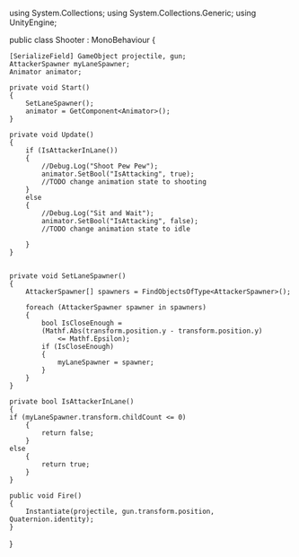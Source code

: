 using System.Collections;
using System.Collections.Generic;
using UnityEngine;

public class Shooter : MonoBehaviour
{

    [SerializeField] GameObject projectile, gun;
    AttackerSpawner myLaneSpawner;
    Animator animator;

    private void Start()
    {
        SetLaneSpawner();
        animator = GetComponent<Animator>();
    }

    private void Update()
    {
        if (IsAttackerInLane())
        {
            //Debug.Log("Shoot Pew Pew");
            animator.SetBool("IsAttacking", true);
            //TODO change animation state to shooting
        }
        else 
        {
            //Debug.Log("Sit and Wait");
            animator.SetBool("IsAttacking", false);
            //TODO change animation state to idle

        }
    }


    private void SetLaneSpawner()
    {
        AttackerSpawner[] spawners = FindObjectsOfType<AttackerSpawner>();

        foreach (AttackerSpawner spawner in spawners)
        {
            bool IsCloseEnough = 
            (Mathf.Abs(transform.position.y - transform.position.y) 
                <= Mathf.Epsilon);
            if (IsCloseEnough)
            {
                myLaneSpawner = spawner;
            }
        }
    }

    private bool IsAttackerInLane()
    { 
    if (myLaneSpawner.transform.childCount <= 0)
        {
            return false;
        }
    else
        {
            return true;
        }
    }

    public void Fire()
    {
        Instantiate(projectile, gun.transform.position, Quaternion.identity);
    }

}

